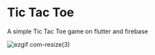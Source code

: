 # Tic Tac Toe

A simple Tic Tac Toe game on flutter and firebase

![ezgif com-resize(3)](https://user-images.githubusercontent.com/121337662/230389637-c9fb6ca4-0a78-4af3-b809-2b3c98ccd0f9.gif)
